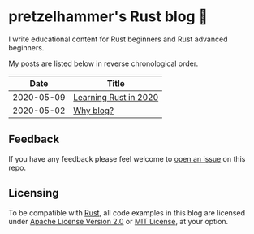 # pretzelhammer's Rust blog 🦀

I write educational content for Rust beginners and Rust advanced beginners.

My posts are listed below in reverse chronological order.

| Date | Title |
|-|-|
| 2020-05-09 | [Learning Rust in 2020](./posts/learning-rust-in-2020.md) |
| 2020-05-02 | [Why blog?](./posts/why-blog.md) |

## Feedback

If you have any feedback please feel welcome to [open an issue](https://github.com/pretzelhammer/rust-blog/issues/new) on this repo.

## Licensing

To be compatible with [Rust](https://github.com/rust-lang/rust), all code examples in this blog are licensed under [Apache License Version 2.0](./license-apache) or [MIT License](./license-mit), at your option.
